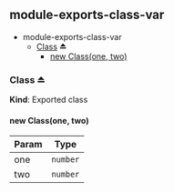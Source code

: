 <a name="module_module-exports-class-var"></a>
## module-exports-class-var
  

* module-exports-class-var
    * [Class](#exp_module_module-exports-class-var--Class) ⏏
        * [new Class(one, two)](#new_module_module-exports-class-var--Class_new)


<a name="exp_module_module-exports-class-var--Class"></a>
### Class ⏏
**Kind**: Exported class


<a name="new_module_module-exports-class-var--Class_new"></a>
#### new Class(one, two)
  

| Param | Type     |
| ----- | -------- |
| one   | `number` |
| two   | `number` |


